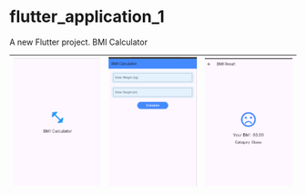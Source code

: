 # flutter_application_1

A new Flutter project.
BMI Calculator

| ![s1](s1.png) | ![s2](s2.png) | ![s3](s3.png) |
|---|---|---|
